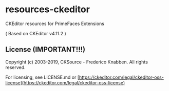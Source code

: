 resources-ckeditor
==================

CKEditor resources for PrimeFaces Extensions

( Based on CKEditor v4.11.2 )

## License (IMPORTANT!!!)

Copyright (c) 2003-2019, CKSource - Frederico Knabben. All rights reserved.

For licensing, see LICENSE.md or [https://ckeditor.com/legal/ckeditor-oss-license](https://ckeditor.com/legal/ckeditor-oss-license)
